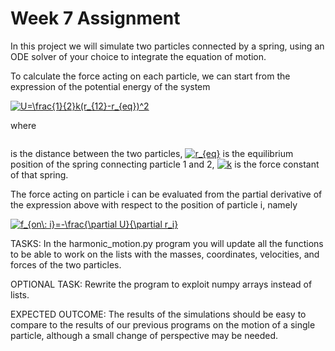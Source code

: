 # Week 7 Assignment 

In this project we will simulate two particles connected by a spring, using an ODE solver of your choice to integrate the equation of motion. 

To calculate the force acting on each particle, we can start from the expression of the potential energy of the system

<a href="https://www.codecogs.com/eqnedit.php?latex=U^{el}=\frac{1}{2}k(r_{12}-r_{eq})^2" target="_blank"><img src="https://latex.codecogs.com/gif.latex?U=\frac{1}{2}k(r_{12}-r_{eq})^2" title="U=\frac{1}{2}k(r_{12}-r_{eq})^2" /></a>

where 

<a href="https://www.codecogs.com/eqnedit.php?latex=r_{12}=|r_1-r_2|=((x_1-x_2)^2+(z_1-z_2)^2)^\frac{1}{2}" target="_blank"><img src="https://latex.codecogs.com/gif.latex?r_{12}=|r_1-r_2|=((x_1-x_2)^2+(z_1-z_2)^2)^\frac{1}{2}" title="" /></a>

is the distance between the two particles, <a href="https://www.codecogs.com/eqnedit.php?latex=r_{eq}" target="_blank"><img src="https://latex.codecogs.com/gif.latex?r_{eq}" title="r_{eq}" /></a> is the equilibrium position of the spring connecting particle 1 and 2, <a href="https://www.codecogs.com/eqnedit.php?latex=k" target="_blank"><img src="https://latex.codecogs.com/gif.latex?k" title="k" /></a> is the force constant of that spring.

The force acting on particle i can be evaluated from the partial derivative of the expression above with respect to the position of particle i, namely

<a href="https://www.codecogs.com/eqnedit.php?latex=f_{on\:&space;i}=-\frac{\partial&space;U}{\partial&space;r_i}" target="_blank"><img src="https://latex.codecogs.com/gif.latex?f_{on\:&space;i}=-\frac{\partial&space;U}{\partial&space;r_i}" title="f_{on\: i}=-\frac{\partial U}{\partial r_i}" /></a>

TASKS: In the harmonic_motion.py program you will update all the functions to be able to work on the lists with the masses, coordinates, velocities, and forces of the two particles.

OPTIONAL TASK: Rewrite the program to exploit numpy arrays instead of lists.

EXPECTED OUTCOME: The results of the simulations should be easy to compare to the results of our previous programs on the motion of a single particle, although a small change of perspective may be needed.

